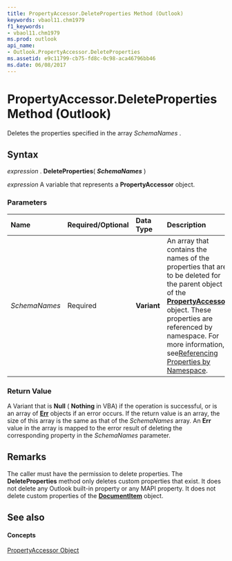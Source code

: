 ```yaml
---
title: PropertyAccessor.DeleteProperties Method (Outlook)
keywords: vbaol11.chm1979
f1_keywords:
- vbaol11.chm1979
ms.prod: outlook
api_name:
- Outlook.PropertyAccessor.DeleteProperties
ms.assetid: e9c11799-cb75-fd8c-0c98-aca46796bb46
ms.date: 06/08/2017
---
```



# PropertyAccessor.DeleteProperties Method (Outlook)

Deletes the properties specified in the array  _SchemaNames_ .


## Syntax

 _expression_ . **DeleteProperties**( **_SchemaNames_** )

 _expression_ A variable that represents a **PropertyAccessor** object.


### Parameters



|**Name**|**Required/Optional**|**Data Type**|**Description**|
|:-----|:-----|:-----|:-----|
| _SchemaNames_|Required| **Variant**|An array that contains the names of the properties that are to be deleted for the parent object of the  **[PropertyAccessor](Outlook.PropertyAccessor.md)** object. These properties are referenced by namespace. For more information, see[Referencing Properties by Namespace](http://msdn.microsoft.com/library/c1c7bfa9-64d7-81d2-84e7-f0a4c57780b3%28Office.15%29.aspx).|

### Return Value

A Variant that is  **Null** ( **Nothing** in VBA) if the operation is successful, or is an array of **[Err](http://msdn.microsoft.com/library/23c9697a-9c6b-18f8-2b86-a0735f082c67%28Office.15%29.aspx)** objects if an error occurs. If the return value is an array, the size of this array is the same as that of the _SchemaNames_ array. An **Err** value in the array is mapped to the error result of deleting the corresponding property in the _SchemaNames_ parameter.


## Remarks

The caller must have the permission to delete properties. The  **DeleteProperties** method only deletes custom properties that exist. It does not delete any Outlook built-in property or any MAPI property. It does not delete custom properties of the **[DocumentItem](Outlook.DocumentItem.md)** object.


## See also


#### Concepts


[PropertyAccessor Object](Outlook.PropertyAccessor.md)

